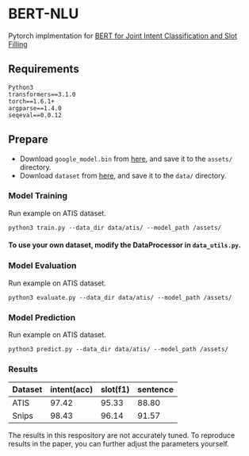 # BERT-NLU
Pytorch implmentation for [BERT for Joint Intent Classification and Slot Filling](https://arxiv.org/abs/1902.10909)


## Requirements
```
Python3
transformers==3.1.0
torch==1.6.1+
argparse==1.4.0
seqeval==0.0.12
```

## Prepare

* Download ``google_model.bin`` from [here](https://drive.google.com/drive/folders/11i463eaaVvBrulLzSmUHdjFRgO_txBnU?usp=sharing), and save it to the ``assets/`` directory.
* Download ``dataset`` from [here](https://drive.google.com/drive/folders/1LyctA87Ve2oNb7nxovFzZbT_td9CCV24?usp=sharing), and save it to the ``data/`` directory.

### Model Training

Run example on ATIS dataset.
```
python3 train.py --data_dir data/atis/ --model_path /assets/
```
#### To use your own dataset,  modify the DataProcessor in ``data_utils.py``.

### Model Evaluation

Run example on ATIS dataset.
```
python3 evaluate.py --data_dir data/atis/ --model_path /assets/
```

### Model Prediction

Run example on ATIS dataset.
```
python3 predict.py --data_dir data/atis/ --model_path /assets/
```

### Results


|Dataset        |intent(acc) |slot(f1)|sentence|
|-------------|------------|------------|---|
|ATIS |   97.42  | 95.33     |88.80|
|Snips|     98.43 |  96.14   |91.57|

The results in this respository are not accurately tuned. To reproduce results in the paper, you can further adjust the parameters yourself.
